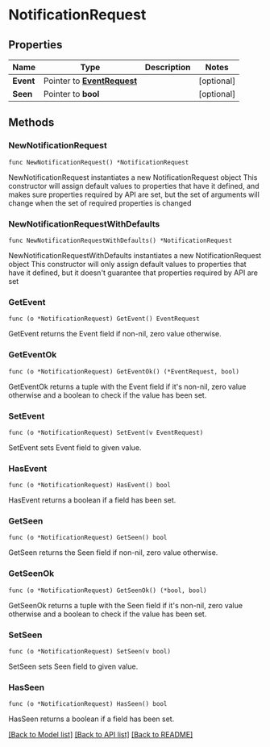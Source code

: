# NotificationRequest

## Properties

Name | Type | Description | Notes
------------ | ------------- | ------------- | -------------
**Event** | Pointer to [**EventRequest**](EventRequest.md) |  | [optional] 
**Seen** | Pointer to **bool** |  | [optional] 

## Methods

### NewNotificationRequest

`func NewNotificationRequest() *NotificationRequest`

NewNotificationRequest instantiates a new NotificationRequest object
This constructor will assign default values to properties that have it defined,
and makes sure properties required by API are set, but the set of arguments
will change when the set of required properties is changed

### NewNotificationRequestWithDefaults

`func NewNotificationRequestWithDefaults() *NotificationRequest`

NewNotificationRequestWithDefaults instantiates a new NotificationRequest object
This constructor will only assign default values to properties that have it defined,
but it doesn't guarantee that properties required by API are set

### GetEvent

`func (o *NotificationRequest) GetEvent() EventRequest`

GetEvent returns the Event field if non-nil, zero value otherwise.

### GetEventOk

`func (o *NotificationRequest) GetEventOk() (*EventRequest, bool)`

GetEventOk returns a tuple with the Event field if it's non-nil, zero value otherwise
and a boolean to check if the value has been set.

### SetEvent

`func (o *NotificationRequest) SetEvent(v EventRequest)`

SetEvent sets Event field to given value.

### HasEvent

`func (o *NotificationRequest) HasEvent() bool`

HasEvent returns a boolean if a field has been set.

### GetSeen

`func (o *NotificationRequest) GetSeen() bool`

GetSeen returns the Seen field if non-nil, zero value otherwise.

### GetSeenOk

`func (o *NotificationRequest) GetSeenOk() (*bool, bool)`

GetSeenOk returns a tuple with the Seen field if it's non-nil, zero value otherwise
and a boolean to check if the value has been set.

### SetSeen

`func (o *NotificationRequest) SetSeen(v bool)`

SetSeen sets Seen field to given value.

### HasSeen

`func (o *NotificationRequest) HasSeen() bool`

HasSeen returns a boolean if a field has been set.


[[Back to Model list]](../README.md#documentation-for-models) [[Back to API list]](../README.md#documentation-for-api-endpoints) [[Back to README]](../README.md)


